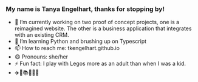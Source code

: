 ### My name is Tanya Engelhart, thanks for stopping by!

- 🔭 I’m currently working on two proof of concept projects, one is a reimagined website.  The other is a business application that integrates with an existing CRM.
- 🌱 I’m learning Python and brushing up on Typescript
- 📫 How to reach me: tkengelhart.github.io
- 😄 Pronouns: she/her
- ⚡ Fun fact: I play with Legos more as an adult than when I was a kid.
- ✈️🧩📚👩🏼‍💻
  

